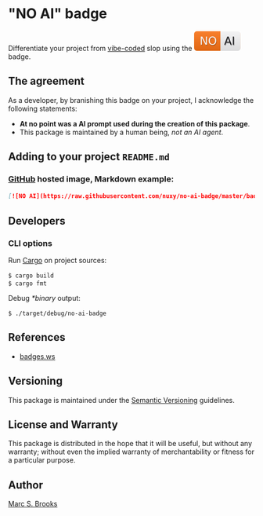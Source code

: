 # "NO AI" badge

Differentiate your project from [vibe-coded](https://en.wikipedia.org/wiki/Vibe_coding) slop using the ![NO AI](https://raw.githubusercontent.com/nuxy/no-ai-badge/master/badge.svg) badge.

## The agreement

As a developer, by branishing this badge on your project, I acknowledge the following statements:

- **At no point was a AI prompt used during the creation of this package**.
- This package is maintained by a human being, _not an AI agent_.

## Adding to your project `README.md`

### [GitHub](https://github.com) hosted image, Markdown example:

```markdown
[![NO AI](https://raw.githubusercontent.com/nuxy/no-ai-badge/master/badge.svg)](https://github.com/nuxy/no-ai-badge)
```

## Developers

### CLI options

Run [Cargo](https://doc.rust-lang.org/stable/cargo/commands) on project sources:

    $ cargo build
    $ cargo fmt

Debug _*binary_ output:

    $ ./target/debug/no-ai-badge

## References

- [badges.ws](https://github.com/vladkens/badges)

## Versioning

This package is maintained under the [Semantic Versioning](https://semver.org) guidelines.

## License and Warranty

This package is distributed in the hope that it will be useful, but without any warranty; without even the implied warranty of merchantability or fitness for a particular purpose.

## Author

[Marc S. Brooks](https://github.com/nuxy)
